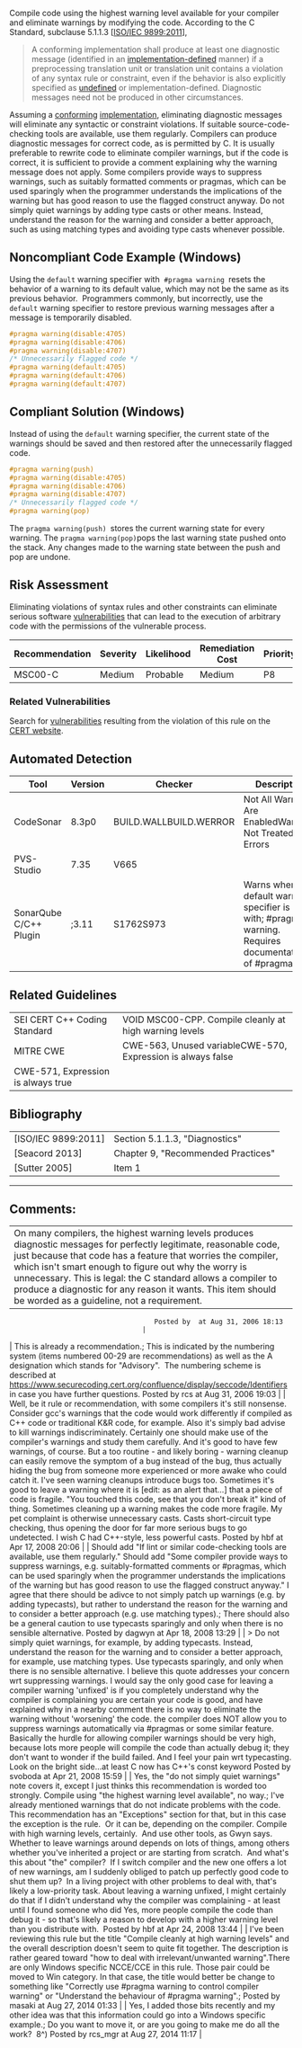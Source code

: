 Compile code using the highest warning level available for your compiler and eliminate warnings by modifying the code.
According to the C Standard, subclause 5.1.1.3 \[[ISO/IEC 9899:2011](AA.-Bibliography_87152170.html#AA.Bibliography-ISO-IEC9899-2011)\],
> A conforming implementation shall produce at least one diagnostic message (identified in an [implementation-defined](BB.-Definitions_87152273.html#BB.Definitions-implementation-definedbehavior) manner) if a preprocessing translation unit or translation unit contains a violation of any syntax rule or constraint, even if the behavior is also explicitly specified as [undefined](BB.-Definitions_87152273.html#BB.Definitions-undefinedbehavior) or implementation-defined. Diagnostic messages need not be produced in other circumstances.

Assuming a [conforming](BB.-Definitions_87152273.html#BB.Definitions-conforming) [implementation](BB.-Definitions_87152273.html#BB.Definitions-implementation), eliminating diagnostic messages will eliminate any syntactic or constraint violations.
If suitable source-code-checking tools are available, use them regularly.
Compilers can produce diagnostic messages for correct code, as is permitted by C. It is usually preferable to rewrite code to eliminate compiler warnings, but if the code is correct, it is sufficient to provide a comment explaining why the warning message does not apply. Some compilers provide ways to suppress warnings, such as suitably formatted comments or pragmas, which can be used sparingly when the programmer understands the implications of the warning but has good reason to use the flagged construct anyway.
Do not simply quiet warnings by adding type casts or other means. Instead, understand the reason for the warning and consider a better approach, such as using matching types and avoiding type casts whenever possible.
## Noncompliant Code Example (Windows)
Using the `default` warning specifier with  `#pragma warning `resets the behavior of a warning to its default value, which may not be the same as its previous behavior.  Programmers commonly, but incorrectly, use the `default` warning specifier to restore previous warning messages after a message is temporarily disabled.  
``` c
#pragma warning(disable:4705) 
#pragma warning(disable:4706) 
#pragma warning(disable:4707) 
/* Unnecessarily flagged code */
#pragma warning(default:4705) 
#pragma warning(default:4706) 
#pragma warning(default:4707) 
```
## Compliant Solution (Windows)
Instead of using the `default` warning specifier, the current state of the warnings should be saved and then restored after the unnecessarily flagged code.
``` c
#pragma warning(push) 
#pragma warning(disable:4705) 
#pragma warning(disable:4706) 
#pragma warning(disable:4707) 
/* Unnecessarily flagged code */
#pragma warning(pop) 
```
The `pragma warning(push) `stores the current warning state for every warning. The `pragma warning(pop)`pops the last warning state pushed onto the stack. Any changes made to the warning state between the push and pop are undone.
## Risk Assessment
Eliminating violations of syntax rules and other constraints can eliminate serious software [vulnerabilities](BB.-Definitions_87152273.html#BB.Definitions-vulnerability) that can lead to the execution of arbitrary code with the permissions of the vulnerable process.

| Recommendation | Severity | Likelihood | Remediation Cost | Priority | Level |
| ----|----|----|----|----|----|
| MSC00-C | Medium | Probable | Medium | P8 | L2 |

### Related Vulnerabilities
Search for [vulnerabilities](BB.-Definitions_87152273.html#BB.Definitions-vulnerability) resulting from the violation of this rule on the [CERT website](https://www.kb.cert.org/vulnotes/bymetric?searchview&query=FIELD+KEYWORDS+contains+MSC00-C).
## Automated Detection

| Tool | Version | Checker | Description |
| ----|----|----|----|
| CodeSonar | 8.3p0 | BUILD.WALLBUILD.WERROR | Not All Warnings Are EnabledWarnings Not Treated As Errors |
| PVS-Studio | 7.35 | V665 |  |
| SonarQube C/C++ Plugin | ;3.11 | S1762S973 | Warns when the default warning specifier is used with; #pragma warning. Requires documentation of #pragma uses |

## Related Guidelines

|  |  |
| ----|----|
| SEI CERT C++ Coding Standard | VOID MSC00-CPP. Compile cleanly at high warning levels |
| MITRE CWE | CWE-563, Unused variableCWE-570, Expression is always false
CWE-571, Expression is always true |

## Bibliography

|  |  |
| ----|----|
| [ISO/IEC 9899:2011] | Section 5.1.1.3, "Diagnostics" |
| [Seacord 2013] | Chapter 9, "Recommended Practices" |
| [Sutter 2005] | Item 1 |

------------------------------------------------------------------------
[](../c/Rec_%2048_%20Miscellaneous%20_MSC_) [](../c/Rec_%2048_%20Miscellaneous%20_MSC_) [](https://wiki.sei.cmu.edu/confluence/pages/viewpage.action?pageId=87152198)
## Comments:

|  |
| ----|
| On many compilers, the highest warning levels produces diagnostic messages for perfectly legitimate, reasonable code, just because that code has a feature that worries the compiler, which isn't smart enough to figure out why the worry is unnecessary. This is legal: the C standard allows a compiler to produce a diagnostic for any reason it wants. This item should be worded as a guideline, not a requirement.
                                        Posted by  at Aug 31, 2006 18:13
                                     |
| This is already a recommendation.; This is indicated by the numbering system (items numbered 00-29 are recommendations) as well as the A designation which stands for "Advisory".  The numbering scheme is described at https://www.securecoding.cert.org/confluence/display/seccode/Identifiers in case you have further questions.
                                        Posted by rcs at Aug 31, 2006 19:03
                                     |
| Well, be it rule or recommendation, with some compilers it's still nonsense.
Consider gcc's warnings that the code would work differently if compiled as
C++ code or traditional K&R code, for example.
Also it's simply bad advise to kill warnings indiscriminately.  Certainly
one should make use of the compiler's warnings and study them carefully.
And it's good to have few warnings, of course.
But a too routine - and likely boring - warning cleanup can easily remove
the symptom of a bug instead of the bug, thus actually hiding the bug from
someone more experienced or more awake who could catch it.
I've seen warning cleanups introduce bugs too.
Sometimes it's good to leave a warning where it is [edit: as an alert that...] that a piece of code is
fragile.  "You touched this code, see that you don't break it" kind of thing.
Sometimes cleaning up a warning makes the code more fragile.  My pet complaint is otherwise unnecessary casts.  Casts short-circuit type checking, thus
opening the door for far more serious bugs to go undetected.  I wish C had
C++-style, less powerful casts.
                                        Posted by hbf at Apr 17, 2008 20:06
                                     |
| Should add "If lint or similar code-checking tools are available, use them regularly."
Should add "Some compiler provide ways to suppress warnings, e.g. suitably-formatted comments or #pragmas, which can be used sparingly when the programmer understands the implications of the warning but has good reason to use the flagged construct anyway."
I agree that there should be adivce to not simply patch up warnings (e.g. by adding typecasts), but rather to understand the reason for the warning and to consider a better approach (e.g. use matching types).; There should also be a general caution to use typecasts sparingly and only when there is no sensible alternative.
                                        Posted by dagwyn at Apr 18, 2008 13:29
                                     |
| > Do not simply quiet warnings, for example, by adding typecasts. Instead, understand the reason for the warning and to consider a better approach, for example, use matching types. Use typecasts sparingly, and only when there is no sensible alternative.
I believe this quote addresses your concern wrt suppressing warnings.
I would say the only good case for leaving a compiler warning 'unfixed' is if
    you completely understand why the compiler is complaining
    you are certain your code is good, and have explained why in a nearby comment
    there is no way to eliminate the warning without 'worsening' the code.
    the compiler does NOT allow you to suppress warnings automatically via #pragmas or some similar feature.
Basically the hurdle for allowing compiler warnings should be very high, because lots more people will compile the code than actually debug it; they don't want to wonder if the build failed.
And I feel your pain wrt typecasting. Look on the bright side...at least C now has C++'s const keyword 
                                        Posted by svoboda at Apr 21, 2008 15:59
                                     |
| Yes, the "do not simply quiet warnings" note covers it, except I just thinks this recommendation is worded too strongly.
Compile using "the highest warning level available", no way.; I've already mentioned warnings that do not indicate problems with the code.  This recommendation has an "Exceptions" section for that, but in this case the exception is the rule.  Or it can be, depending on the compiler.
Compile with high warning levels, certainly.  And use other tools, as Gwyn says.
Whether to leave warnings around depends on lots of things, among others whether you've inherited a project or are starting from scratch.  And what's this about "the" compiler?  If I switch compiler and the new one offers a lot of new warnings, am I suddenly obliged to patch up perfectly good code to shut them up?  In a living project with other problems to deal with, that's likely a low-priority task.
About leaving a warning unfixed, I might certainly do that if I didn't understand why the compiler was complaining - at least until I found someone who did
Yes, more people compile the code than debug it - so that's likely a reason to develop with a higher warning level than you distribute with. 
                                        Posted by hbf at Apr 24, 2008 13:44
                                     |
| I've been reviewing this rule but the title "Compile cleanly at high warning levels" and the overall description doesn't seem to quite fit together. The description is rather geared toward "how to deal with irrelevant/unwanted warning".There are only Windows specific NCCE/CCE in this rule. Those pair could be moved to Win category. In that case, the title would better be change to something like "Correctly use #pragma warning to control compiler warning" or "Understand the behaviour of #pragma warning".;
                                        Posted by masaki at Aug 27, 2014 01:33
                                     |
| Yes, I added those bits recently and my other idea was that this information could go into a Windows specific example.; Do you want to move it, or are you going to make me do all the work?  8^)
                                        Posted by rcs_mgr at Aug 27, 2014 11:17
                                     |

